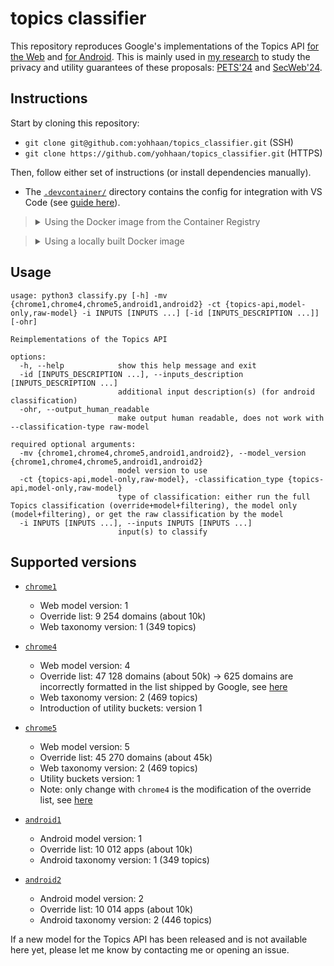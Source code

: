# topics classifier

This repository reproduces Google's implementations of the Topics API [for the Web](https://privacysandbox.com/proposals/topics/) and [for Android](https://developer.android.com/design-for-safety/privacy-sandbox/topics).
This is mainly used in [my research](https://yohan.beugin.org/posts/2024_02_topics_api_web_classifier.html) to study the privacy and utility guarantees of these proposals: [PETS'24](https://petsymposium.org/popets/2024/popets-2024-0004.php) and [SecWeb'24](https://arxiv.org/abs/2403.19577).


## Instructions

Start by cloning this repository:
- `git clone git@github.com:yohhaan/topics_classifier.git` (SSH)
- `git clone https://github.com/yohhaan/topics_classifier.git` (HTTPS)

Then, follow either set of instructions (or install dependencies manually).
- The [`.devcontainer/`](.devcontainer/) directory contains the config for  integration with VS Code (see [guide here](https://github.com/PoPETS-AEC/examples-and-other-resources/blob/main/resources/vs-code-docker-integration.md)).

> <details><summary>Using the Docker image from the Container Registry</summary>
>
> This [GitHub workflow](.github/workflows/build-push-docker-image.yaml)
> automatically builds and pushes the Docker image to GitHub's Container Registry
> when the `Dockerfile` or the `requirements.txt` files are modified.
>
> 1. Pull the Docker image:
> ```bash
> docker pull ghcr.io/yohhaan/topics_classifier:main
> ```
> 2. Launch the Docker container, attach the current working directory (i.e.,
> run from the root of the cloned git repository) as a volume, set the context
> to be that volume, and provide an interactive bash terminal:
> ```bash
> docker run --rm -it -v ${PWD}:/workspaces/topics_classifier \
>     -w /workspaces/topics_classifier \
>     --entrypoint bash ghcr.io/yohhaan/topics_classifier:main
> ```
> 3. Execute the example script:
> ```bash
> ./test.sh
> ```
> </details>


> <details><summary>Using a locally built Docker image</summary>
>
> 1. Build the Docker image:
> ```bash
> docker build -t topics_classifier:main .
> ```
> 2. Launch the Docker container, attach the current working directory (i.e.,
> run from the root of the cloned git repository) as a volume, set the context
> to be that volume, and provide an interactive bash terminal:
> ```bash
> docker run --rm -it -v ${PWD}:/workspaces/topics_classifier \
>     -w /workspaces/topics_classifier \
>     --entrypoint bash topics_classifier:main
> ```
> 3. Execute the example script:
> ```bash
> ./test.sh
> ```
> </details>

## Usage
```
usage: python3 classify.py [-h] -mv {chrome1,chrome4,chrome5,android1,android2} -ct {topics-api,model-only,raw-model} -i INPUTS [INPUTS ...] [-id [INPUTS_DESCRIPTION ...]] [-ohr]

Reimplementations of the Topics API

options:
  -h, --help            show this help message and exit
  -id [INPUTS_DESCRIPTION ...], --inputs_description [INPUTS_DESCRIPTION ...]
                        additional input description(s) (for android classification)
  -ohr, --output_human_readable
                        make output human readable, does not work with --classification-type raw-model

required optional arguments:
  -mv {chrome1,chrome4,chrome5,android1,android2}, --model_version {chrome1,chrome4,chrome5,android1,android2}
                        model version to use
  -ct {topics-api,model-only,raw-model}, -classification_type {topics-api,model-only,raw-model}
                        type of classification: either run the full Topics classification (override+model+filtering), the model only (model+filtering), or get the raw classification by the model
  -i INPUTS [INPUTS ...], --inputs INPUTS [INPUTS ...]
                        input(s) to classify
```

## Supported versions

- [`chrome1`](chrome1/config.json)
    - Web model version: 1
    - Override list: 9 254 domains (about 10k)
    - Web taxonomy version: 1 (349 topics)

- [`chrome4`](chrome4/config.json)
    - Web model version: 4
    - Override list: 47 128 domains (about 50k) -> 625 domains are incorrectly formatted in the list shipped by Google, see [here](https://yohan.beugin.org/posts/2024_02_topics_api_web_classifier.html)
    - Web taxonomy version: 2 (469 topics)
    - Introduction of utility buckets: version 1

- [`chrome5`](chrome5/config.json)
    - Web model version: 5
    - Override list: 45 270 domains (about 45k)
    - Web taxonomy version: 2 (469 topics)
    - Utility buckets version: 1
    - Note: only change with `chrome4` is the modification of the override list, see [here](https://issues.chromium.org/issues/325123734)

- [`android1`](android1/config.json)
    - Android model version: 1
    - Override list: 10 012 apps (about 10k)
    - Android taxonomy version: 1 (349 topics)

- [`android2`](android2/config.json)
    - Android model version: 2
    - Override list: 10 014 apps (about 10k)
    - Android taxonomy version: 2 (446 topics)

If a new model for the Topics API has been released and is not available here yet, please let me know by contacting me or opening an issue.
